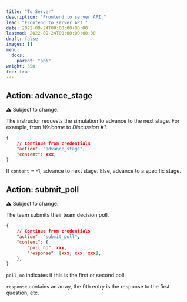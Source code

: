```yaml
---
title: "To Server"
description: "Frontend to server API."
lead: "Frontend to server API."
date: 2022-09-24T00:00:00+00:00
lastmod: 2022-09-24T00:00:00+00:00
draft: false
images: []
menu:
  docs:
    parent: "api"
weight: 350
toc: true
---
```


## Action: advance_stage

:warning: Subject to change.

The instructor requests the simulation to advance to the next stage. 
For example, from *Welcome* to *Discussion #1*.

```json
{
    // Continue from credentials
    "action": "advance_stage",
    "content": xxx,
}
```

If `content` = -1, advance to next stage. Else, advance to a specific stage.

## Action: submit_poll

:warning: Subject to change.

The team submits their team decision poll.

```json
{
    // Continue from credentials
    "action": "submit_poll",
    "content": {
        "poll_no": xxx,
        "response": [xxx, xxx, xxx],
    },
}
```

`poll_no` indicates if this is the first or second poll.

`response` contains an array, the 0th entry is the response to the first question, 
etc.
